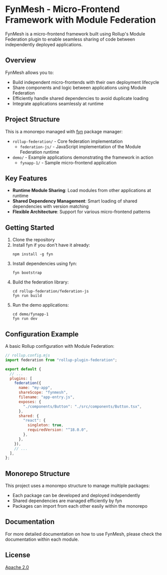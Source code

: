 # FynMesh - Micro-Frontend Framework with Module Federation

FynMesh is a micro-frontend framework built using Rollup's Module Federation plugin to enable seamless sharing of code between independently deployed applications.

## Overview

FynMesh allows you to:
- Build independent micro-frontends with their own deployment lifecycle
- Share components and logic between applications using Module Federation
- Efficiently handle shared dependencies to avoid duplicate loading
- Integrate applications seamlessly at runtime

## Project Structure

This is a monorepo managed with [fyn](https://github.com/electrode-io/fyn) package manager:

- `rollup-federation/` - Core federation implementation
  - `federation-js/` - JavaScript implementation of the Module Federation runtime
- `demo/` - Example applications demonstrating the framework in action
  - `fynapp-1/` - Sample micro-frontend application

## Key Features

- **Runtime Module Sharing**: Load modules from other applications at runtime
- **Shared Dependency Management**: Smart loading of shared dependencies with version matching
- **Flexible Architecture**: Support for various micro-frontend patterns

## Getting Started

1. Clone the repository
2. Install fyn if you don't have it already:
   ```
   npm install -g fyn
   ```
3. Install dependencies using fyn:
   ```
   fyn bootstrap
   ```
4. Build the federation library:
   ```
   cd rollup-federation/federation-js
   fyn run build
   ```
5. Run the demo applications:
   ```
   cd demo/fynapp-1
   fyn run dev
   ```

## Configuration Example

A basic Rollup configuration with Module Federation:

```js
// rollup.config.mjs
import federation from "rollup-plugin-federation";

export default {
  // ...
  plugins: [
    federation({
      name: "my-app",
      shareScope: "fynmesh",
      filename: "app-entry.js",
      exposes: {
        "./components/Button": "./src/components/Button.tsx",
      },
      shared: {
        "react": {
          singleton: true,
          requiredVersion: "^18.0.0",
        },
      },
    }),
    // ...
  ],
};
```

## Monorepo Structure

This project uses a monorepo structure to manage multiple packages:

- Each package can be developed and deployed independently
- Shared dependencies are managed efficiently by fyn
- Packages can import from each other easily within the monorepo

## Documentation

For more detailed documentation on how to use FynMesh, please check the documentation within each module.

## License

[Apache 2.0](LICENSE)